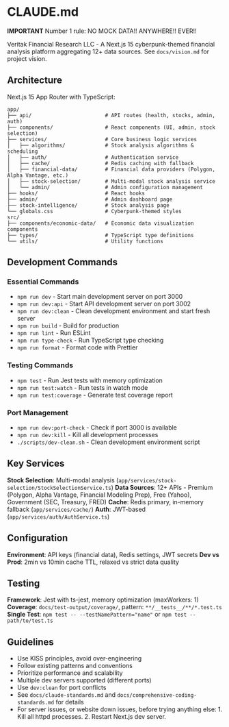 # CLAUDE.md
**IMPORTANT** Number 1 rule: NO MOCK DATA!! ANYWHERE!! EVER!!

Veritak Financial Research LLC - A Next.js 15 cyberpunk-themed financial analysis platform aggregating 12+ data sources. See `docs/vision.md` for project vision.

## Architecture

Next.js 15 App Router with TypeScript:

```
app/
├── api/                        # API routes (health, stocks, admin, auth)
├── components/                 # React components (UI, admin, stock selection)
├── services/                   # Core business logic services
│   ├── algorithms/             # Stock analysis algorithms & scheduling
│   ├── auth/                   # Authentication service
│   ├── cache/                  # Redis caching with fallback
│   ├── financial-data/         # Financial data providers (Polygon, Alpha Vantage, etc.)
│   ├── stock-selection/        # Multi-modal stock analysis service
│   └── admin/                  # Admin configuration management
├── hooks/                      # React hooks
├── admin/                      # Admin dashboard page
├── stock-intelligence/         # Stock analysis page
└── globals.css                 # Cyberpunk-themed styles
src/
├── components/economic-data/   # Economic data visualization components
├── types/                      # TypeScript type definitions
└── utils/                      # Utility functions
```

## Development Commands

### Essential Commands
- `npm run dev` - Start main development server on port 3000
- `npm run dev:api` - Start API development server on port 3002
- `npm run dev:clean` - Clean development environment and start fresh server
- `npm run build` - Build for production
- `npm run lint` - Run ESLint
- `npm run type-check` - Run TypeScript type checking
- `npm run format` - Format code with Prettier

### Testing Commands
- `npm test` - Run Jest tests with memory optimization
- `npm run test:watch` - Run tests in watch mode
- `npm run test:coverage` - Generate test coverage report

### Port Management
- `npm run dev:port-check` - Check if port 3000 is available
- `npm run dev:kill` - Kill all development processes
- `./scripts/dev-clean.sh` - Clean development environment script

## Key Services

**Stock Selection**: Multi-modal analysis (`app/services/stock-selection/StockSelectionService.ts`)
**Data Sources**: 12+ APIs - Premium (Polygon, Alpha Vantage, Financial Modeling Prep), Free (Yahoo), Government (SEC, Treasury, FRED)
**Cache**: Redis primary, in-memory fallback (`app/services/cache/`)
**Auth**: JWT-based (`app/services/auth/AuthService.ts`)

## Configuration
**Environment**: API keys (financial data), Redis settings, JWT secrets
**Dev vs Prod**: 2min vs 10min cache TTL, relaxed vs strict data quality

## Testing
**Framework**: Jest with ts-jest, memory optimization (maxWorkers: 1)
**Coverage**: `docs/test-output/coverage/`, pattern: `**/__tests__/**/*.test.ts`
**Single Test**: `npm test -- --testNamePattern="name"` or `npm test -- path/to/test.ts`

## Guidelines
- Use KISS principles, avoid over-engineering
- Follow existing patterns and conventions
- Prioritize performance and scalability
- Multiple dev servers supported (different ports)
- Use `dev:clean` for port conflicts
- See `docs/claude-standards.md` and `docs/comprehensive-coding-standards.md` for details
- For server issues, or website down issues, before trying anything else: 1. Kill all httpd processes. 2. Restart Next.js dev server.